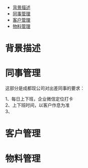 - [背景描述](#背景描述)
- [同事管理](#同事管理)
- [客户管理](#客户管理)
- [物料管理](#物料管理)

# 背景描述


# 同事管理

这部分是成都现公司对出差同事的要求：

1、每日上下班，企业微信定位打卡  
2、上下班时间，以客户作息为准  
3、

# 客户管理


# 物料管理